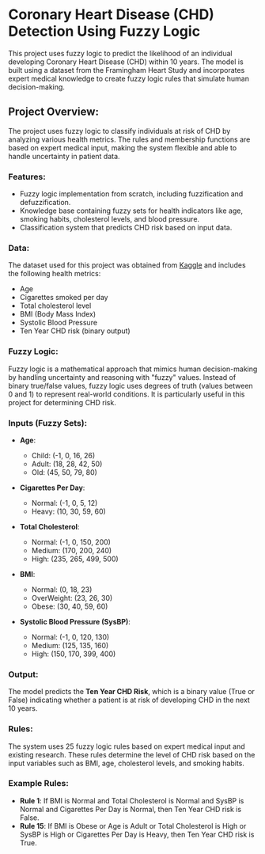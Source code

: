 # Coronary Heart Disease (CHD) Detection Using Fuzzy Logic

This project uses fuzzy logic to predict the likelihood of an individual developing Coronary Heart Disease (CHD) within 10 years. The model is built using a dataset from the Framingham Heart Study and incorporates expert medical knowledge to create fuzzy logic rules that simulate human decision-making.


## Project Overview:
The project uses fuzzy logic to classify individuals at risk of CHD by analyzing various health metrics. The rules and membership functions are based on expert medical input, making the system flexible and able to handle uncertainty in patient data.

### Features:
- Fuzzy logic implementation from scratch, including fuzzification and defuzzification.
- Knowledge base containing fuzzy sets for health indicators like age, smoking habits, cholesterol levels, and blood pressure.
- Classification system that predicts CHD risk based on input data.

### Data:
The dataset used for this project was obtained from [Kaggle](https://www.kaggle.com/datasets/captainozlem/framingham-chd-preprocessed-data) and includes the following health metrics:
- Age
- Cigarettes smoked per day
- Total cholesterol level
- BMI (Body Mass Index)
- Systolic Blood Pressure
- Ten Year CHD risk (binary output)

### Fuzzy Logic:
Fuzzy logic is a mathematical approach that mimics human decision-making by handling uncertainty and reasoning with "fuzzy" values. Instead of binary true/false values, fuzzy logic uses degrees of truth (values between 0 and 1) to represent real-world conditions. It is particularly useful in this project for determining CHD risk.

### Inputs (Fuzzy Sets):
- **Age**: 
  - Child: (-1, 0, 16, 26)
  - Adult: (18, 28, 42, 50)
  - Old: (45, 50, 79, 80)
  
- **Cigarettes Per Day**: 
  - Normal: (-1, 0, 5, 12)
  - Heavy: (10, 30, 59, 60)
  
- **Total Cholesterol**: 
  - Normal: (-1, 0, 150, 200)
  - Medium: (170, 200, 240)
  - High: (235, 265, 499, 500)

- **BMI**: 
  - Normal: (0, 18, 23)
  - OverWeight: (23, 26, 30)
  - Obese: (30, 40, 59, 60)
  
- **Systolic Blood Pressure (SysBP)**:
  - Normal: (-1, 0, 120, 130)
  - Medium: (125, 135, 160)
  - High: (150, 170, 399, 400)

### Output:
The model predicts the **Ten Year CHD Risk**, which is a binary value (True or False) indicating whether a patient is at risk of developing CHD in the next 10 years.

### Rules:
The system uses 25 fuzzy logic rules based on expert medical input and existing research. These rules determine the level of CHD risk based on the input variables such as BMI, age, cholesterol levels, and smoking habits.

### Example Rules:
- **Rule 1**: If BMI is Normal and Total Cholesterol is Normal and SysBP is Normal and Cigarettes Per Day is Normal, then Ten Year CHD risk is False.
- **Rule 15**: If BMI is Obese or Age is Adult or Total Cholesterol is High or SysBP is High or Cigarettes Per Day is Heavy, then Ten Year CHD risk is True.
